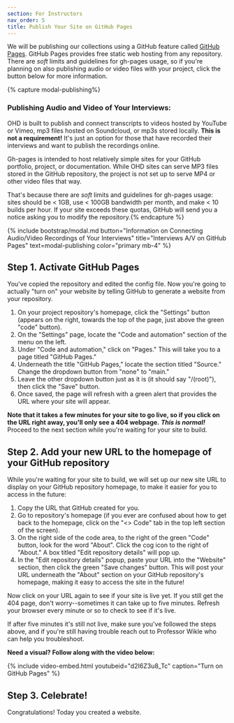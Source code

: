 ```yaml
---
section: For Instructors
nav_order: 5
title: Publish Your Site on GitHub Pages
---
```


We will be publishing our collections using a GitHub feature called [GitHub Pages](https://guides.github.com/features/pages/). GitHub Pages provides free static web hosting from any repository. There are *soft* limits and guidelines for gh-pages usage, so if you're planning on also publishing audio or video files with your project, click the button below for more information. 


{% capture modal-publishing%}
### Publishing Audio and Video of Your Interviews:

OHD is built to publish and connect transcripts to videos hosted by YouTube or Vimeo, mp3 files hosted on Soundcloud, or mp3s stored locally. **This is not a requirement!** It's just an option for those that have recorded their interviews and want to publish the recordings online. 

Gh-pages is intended to host relatively simple sites for your GitHub portfolio, project, or documentation. While OHD sites can serve MP3 files stored in the GitHub repository, the project is not set up to serve MP4 or other video files that way. 

That's because there are *soft* limits and guidelines for gh-pages usage: sites should be < 1GB, use < 100GB bandwidth per month, and make < 10 builds per hour. If your site exceeds these quotas, GitHub will send you a notice asking you to modify the repository.{% endcapture %}

{% include bootstrap/modal.md button="Information on Connecting Audio/Video Recordings of Your Interviews" title="Interviews A/V on GitHub Pages" text=modal-publishing color="primary mb-4" %}

## Step 1. Activate GitHub Pages

You've copied the repository and edited the config file. Now you're going to actually "turn on" your website by telling GitHub to generate a website from your repository.

1. On your project repository's homepage, click the "Settings" button (appears on the right, towards the top of the page, just above the green "code" button).
2. On the "Settings" page, locate the "Code and automation" section of the menu on the left.
3. Under "Code and automation," click on "Pages." This will take you to a page titled "GitHub Pages."
4. Underneath the title "GitHub Pages," locate the section titled "Source." Change the dropdown button from "none" to "main."
5. Leave the other dropdown button just as it is (it should say "/(root)"), then click the "Save" button.
6. Once saved, the page will refresh with a green alert that provides the URL where your site will appear. 

**Note that it takes a few minutes for your site to go live, so if you click on the URL right away, you'll only see a 404 webpage.** 
***This is normal!***
Proceed to the next section while you're waiting for your site to build.

## Step 2. Add your new URL to the homepage of your GitHub repository

While you're waiting for your site to build, we will set up our new site URL to display on your GitHub repository homepage, to make it easier for you to access in the future:

1. Copy the URL that GitHub created for you.
2. Go to repository's homepage (if you ever are confused about how to get back to the homepage, click on the "<> Code" tab in the top left section of the screen).
3. On the right side of the code area, to the right of the green "Code" button, look for the word "About". Click the cog icon to the right of "About." A box titled "Edit repository details" will pop up.
4. In the "Edit repository details" popup, paste your URL into the "Website" section, then click the green "Save changes" button. This will post your URL underneath the "About" section on your GitHub repository's homepage, making it easy to access the site in the future!

Now click on your URL again to see if your site is live yet.
If you still get the 404 page, don't worry--sometimes it can take up to five minutes.
Refresh your browser every minute or so to check to see if it's live.

If after five minutes it's still not live, make sure you've followed the steps above, and if you're still having trouble reach out to Professor Wikle who can help you troubleshoot.

**Need a visual? Follow along with the video below:**

{% include video-embed.html youtubeid="d2I6Z3u8_Tc" caption="Turn on GitHub Pages" %}

## Step 3. Celebrate!

Congratulations! 
Today you created a website. 

